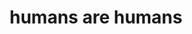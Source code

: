 ---
pid: LLP473
title: humans are humans
location_transcription: feltonville
zipcode: 
outside_phl: 
neighborhood: 
age: '11'
age_range: 6-13
instagram: 
image_file_name: LLP_473.jpg
proposal_transcription: Need help
topic: Health,Human Rights,Industrial,Inequality,Love
topic_summary: 0, 0, 0, 0, 0
type: Sculpture Statue
keywords_other: compassion, help, equality, humanity
credit: Amer Abu-ALi
image_labels: 
twitter: 
facebook: 
permalink: "/monuments/llp473/"
layout: item-page
---